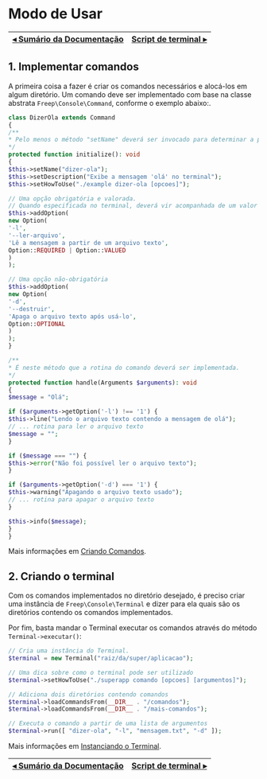 # Modo de Usar

[◂ Sumário da Documentação](indice.md) | [Script de terminal ▸](02-script-de-terminal.md)
-- | --

## 1. Implementar comandos

A primeira coisa a fazer é criar os comandos necessários e alocá-los em algum diretório. Um comando deve ser implementado com base na classe abstrata `Freep\Console\Command`, conforme o exemplo abaixo:.

```php
class DizerOla extends Command
{
/**
* Pelo menos o método "setName" deverá ser invocado para determinar a palavra
*/
protected function initialize(): void
{
$this->setName("dizer-ola");
$this->setDescription("Exibe a mensagem 'olá' no terminal");
$this->setHowToUse("./example dizer-ola [opcoes]");

// Uma opção obrigatória e valorada.
// Quando especificada no terminal, deverá vir acompanhada de um valor
$this->addOption(
new Option(
'-l',
'--ler-arquivo',
'Lê a mensagem a partir de um arquivo texto',
Option::REQUIRED | Option::VALUED
)
);

// Uma opção não-obrigatória
$this->addOption(
new Option(
'-d',
'--destruir',
'Apaga o arquivo texto após usá-lo',
Option::OPTIONAL
)
);
}

/**
* É neste método que a rotina do comando deverá ser implementada.
*/
protected function handle(Arguments $arguments): void
{
$message = "Olá";

if ($arguments->getOption('-l') !== '1') {
$this->line("Lendo o arquivo texto contendo a mensagem de olá");
// ... rotina para ler o arquivo texto
$message = "";
}

if ($message === "") {
$this->error("Não foi possível ler o arquivo texto");
}

if ($arguments->getOption('-d') === '1') {
$this->warning("Apagando o arquivo texto usado");
// ... rotina para apagar o arquivo texto
}

$this->info($message);
}
}
```

Mais informações em [Criando Comandos](04-criando-comandos.md).

## 2. Criando o terminal

Com os comandos implementados no diretório desejado, é preciso criar uma instância de `Freep\Console\Terminal` e dizer para ela quais são os diretórios contendo os comandos implementados.

Por fim, basta mandar o Terminal executar os comandos através do método `Terminal->executar()`:

```php
// Cria uma instância do Terminal.
$terminal = new Terminal("raiz/da/super/aplicacao");

// Uma dica sobre como o terminal pode ser utilizado
$terminal->setHowToUse("./superapp comando [opcoes] [argumentos]");

// Adiciona dois diretórios contendo comandos
$terminal->loadCommandsFrom(__DIR__ . "/comandos");
$terminal->loadCommandsFrom(__DIR__ . "/mais-comandos");

// Executa o comando a partir de uma lista de argumentos
$terminal->run([ "dizer-ola", "-l", "mensagem.txt", "-d" ]);

```

Mais informações em [Instanciando o Terminal](03-instanciando-o-terminal.md).

[◂ Sumário da Documentação](indice.md) | [Script de terminal ▸](02-script-de-terminal.md)
-- | --
